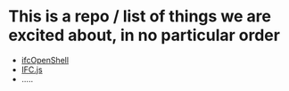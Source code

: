 # This is a repo / list of things we are excited about, in no particular order

- [ifcOpenShell](https://github.com/ISBE-TUe/IfcOpenShell)
- [IFC.js](https://github.com/agviegas/IFC.js)
- .....
